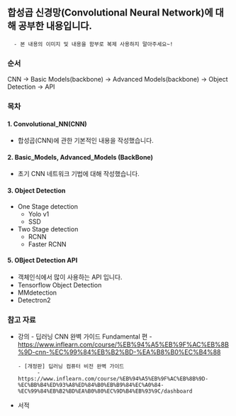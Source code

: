 ## 합성곱 신경망(Convolutional Neural Network)에 대해 공부한 내용입니다.
      - 본 내용의 이미지 및 내용을 함부로 복제 사용하지 말아주세요~!
      
### 순서
CNN ->  Basic Models(backbone) -> Advanced Models(backbone) -> Object Detection -> API

### 목차 
#### 1. Convolutional_NN(CNN)
 - 합성곱(CNN)에 관한 기본적인 내용을 작성했습니다.
   
#### 2. Basic_Models, Advanced_Models (BackBone)
 - 초기 CNN 네트워크 기법에 대해 작성했습니다. 

#### 3. Object Detection
 - One Stage detection
      - Yolo v1
      - SSD
 - Two Stage detection
      - RCNN
      - Faster RCNN

#### 5. OBject Detection API
- 객체인식에서 많이 사용하는 API 입니다.
- Tensorflow Object Detection
- MMdetection
- Detectron2


### 참고 자료
- 강의
      - 딥러닝 CNN 완벽 가이드 Fundamental 편
            - https://www.inflearn.com/course/%EB%94%A5%EB%9F%AC%EB%8B%9D-cnn-%EC%99%84%EB%B2%BD-%EA%B8%B0%EC%B4%88

      - [개정판] 딥러닝 컴퓨터 비전 완벽 가이드
            -  https://www.inflearn.com/course/%EB%94%A5%EB%9F%AC%EB%8B%9D-%EC%BB%B4%ED%93%A8%ED%84%B0%EB%B9%84%EC%A0%84-%EC%99%84%EB%B2%BD%EA%B0%80%EC%9D%B4%EB%93%9C/dashboard

- 서적  
